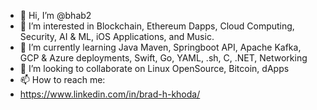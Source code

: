 - 👋 Hi, I’m @bhab2
- 👀 I’m interested in Blockchain, Ethereum Dapps, Cloud Computing, Security, AI & ML, iOS Applications, and Music.
- 🌱 I’m currently learning Java Maven, Springboot API, Apache Kafka, GCP & Azure deployments, Swift, Go, YAML, .sh, C, .NET, Networking
- 💞️ I’m looking to collaborate on Linux OpenSource, Bitcoin, dApps
- 📫 How to reach me:
- https://www.linkedin.com/in/brad-h-khoda/

<!---
bhab2/bhab2 is a ✨ special ✨ repository because its `README.md` (this file) appears on your GitHub profile.
You can click the Preview link to take a look at your changes.
--->
